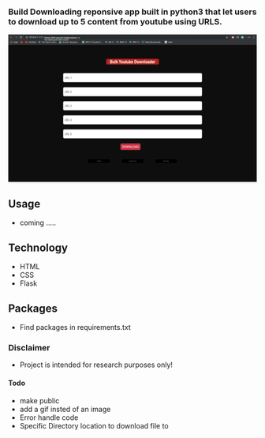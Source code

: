 ### Build Downloading reponsive app built in python3 that let users to download up to 5 content from youtube using URLS.

<img src="home.png">

## Usage
  
  * coming ..... 


## Technology

* HTML
* CSS
* Flask

## Packages 

* Find packages in requirements.txt


### Disclaimer 

* Project is intended for research purposes only!


#### Todo

* make public  
* add a gif insted of an image
* Error handle code
* Specific Directory location to download file to
